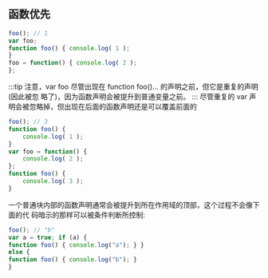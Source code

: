 ## 函数优先
```js
foo(); // 1
var foo;
function foo() { console.log( 1 );
}
foo = function() { console.log( 2 );
};
```
:::tip
注意，var foo 尽管出现在 function foo()... 的声明之前，但它是重复的声明(因此被忽 略了)，因为函数声明会被提升到普通变量之前。
:::
尽管重复的 var 声明会被忽略掉，但出现在后面的函数声明还是可以覆盖前面的
```js
foo(); // 3
function foo() { 
    console.log( 1 );
}
var foo = function() { 
    console.log( 2 );
};
function foo() { 
    console.log( 3 );
}

```
一个普通块内部的函数声明通常会被提升到所在作用域的顶部，这个过程不会像下面的代 码暗示的那样可以被条件判断所控制:
```js
foo(); // "b"
var a = true; if (a) {
function foo() { console.log("a"); } }
else {
function foo() { console.log("b"); }
}
```
